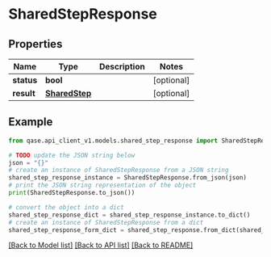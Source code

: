 # SharedStepResponse


## Properties

Name | Type | Description | Notes
------------ | ------------- | ------------- | -------------
**status** | **bool** |  | [optional] 
**result** | [**SharedStep**](SharedStep.md) |  | [optional] 

## Example

```python
from qase.api_client_v1.models.shared_step_response import SharedStepResponse

# TODO update the JSON string below
json = "{}"
# create an instance of SharedStepResponse from a JSON string
shared_step_response_instance = SharedStepResponse.from_json(json)
# print the JSON string representation of the object
print(SharedStepResponse.to_json())

# convert the object into a dict
shared_step_response_dict = shared_step_response_instance.to_dict()
# create an instance of SharedStepResponse from a dict
shared_step_response_form_dict = shared_step_response.from_dict(shared_step_response_dict)
```
[[Back to Model list]](../README.md#documentation-for-models) [[Back to API list]](../README.md#documentation-for-api-endpoints) [[Back to README]](../README.md)



